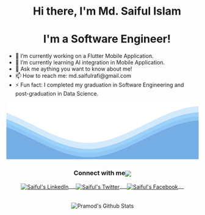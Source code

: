 <!DOCTYPE html>
<html lang="en">
<head>
    <meta charset="UTF-8">
    <meta http-equiv="X-UA-Compatible" content="IE=edge">
    <meta name="viewport" content="width=device-width, initial-scale=1.0">
</head>
<body>
        <p align="center">
            <ul>
                <h1 align="center">Hi there, I'm Md. Saiful Islam</h1>
                <h1 align="center">I'm a Software Engineer!</h1>
                <li> 🔭 I’m currently working on a Flutter Mobile Application.</li>
                <li> 🌱 I’m currently learning AI integration in Mobile Application.</li>
                <li> 💬 Ask me aything you want to know about me!</li>
                <li> 📫 How to reach me: md.saifulrafi@gmail.com</li>
                <li> ⚡ Fun fact: I completed my graduation in Software Engineering and post-graduation in Data Science.</li>
            </ul>
        </p>
        <img src="https://raw.githubusercontent.com/fredgrott/FredGrott/gh-pages/waves.svg" width="100%" height="150">
        <div align="center">
        <h3 align="center">Connect with me<img align="center" src="https://github.com/rajput2107/rajput2107/blob/master/Assets/Handshake.gif" height="33px" /></h3>
        </div>
        <p align="center">
       <a href="https://linkedin.com/in/md-saiful-islam-6674a814b" target=”_blank”>
        <img align="center" alt="Saiful's LinkedIn" width="30px" src="https://www.vectorlogo.zone/logos/linkedin/linkedin-icon.svg" /> &nbsp; &nbsp;
        </a>
        <a href="https://twitter.com/MdSaifu67284268" target=”_blank”>
            <img align="center" alt="Saiful's Twitter" width="30px" src="https://www.vectorlogo.zone/logos/twitter/twitter-tile.svg" /> &nbsp; &nbsp;
        </a>
        <a href="https://www.facebook.com/md.saifulislam.rafi.bd" target=”_blank”>
                <img align="center" alt="Saiful's Facebook" width="30px" src="https://www.vectorlogo.zone/logos/facebook/facebook-official.svg" /> &nbsp; &nbsp;
        </a>
        <br/>
        <br/>
        <p align="center">
        <img align="center" src="https://github-readme-stats.vercel.app/api?username=md-saiful-islam-rafi&count_private=true&theme=shades-of-purple&show_icons=true" alt="Pramod's Github            Stats">
        </p>
       </a>
    </p>
</body>
</html>
